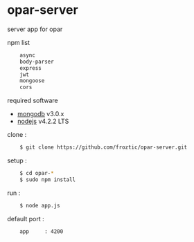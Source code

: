 # opar-server
server app for opar

npm list
```sh
	async
	body-parser
	express
	jwt
	mongoose
	cors
```

required software
+ [mongodb](http://www.mongodb.com) v3.0.x
+ [nodejs](https://nodejs.org) v4.2.2 LTS

clone : 
```sh
	$ git clone https://github.com/froztic/opar-server.git
```

setup : 
```sh
	$ cd opar-*
	$ sudo npm install
```

run : 
```sh
	$ node app.js
```

default port :
```sh
	app 	: 4200
```
